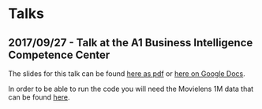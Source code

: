 # Talks

## 2017/09/27 - Talk at the A1 Business Intelligence Competence Center 

The slides for this talk can be found [here as pdf](http://bit.ly/bpirvu-talks-data-science-with-python-1709) or [here on Google Docs](http://bit.ly/data-science-with-python-2017-09-27).

In order to be able to run the code you will need the Movielens 1M data that can be found [here](https://grouplens.org/datasets/movielens/1m/).
